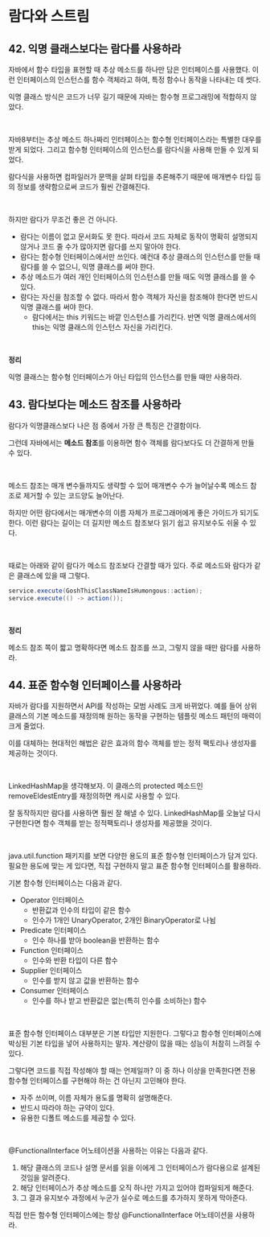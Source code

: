 # 람다와 스트림

## 42. 익명 클래스보다는 람다를 사용하라

자바에서 함수 타입을 표현할 때 추상 메소드를 하나만 담은 인터페이스를 사용했다. 이런 인터페이스의 인스턴스를 함수 객체라고 하여, 특정 함수나 동작을 나타내는 데 썻다.

익명 클래스 방식은 코드가 너무 길기 때문에 자바는 함수형 프로그래밍에 적합하지 않았다.

<br>

자바8부터는 추상 메소드 하나짜리 인터페이스는 함수형 인터페이스라는 특별한 대우를 받게 되었다. 그리고 함수형 인터페이스의 인스턴스를 람다식을 사용해 만들 수 있게 되었다.

람다식을 사용하면 컴파일러가 문맥을 살펴 타입을 추론해주기 때문에 매개변수 타입 등의 정보를 생략함으로써 코드가 훨씬 간결해진다.

<br>

하지만 람다가 무조건 좋은 건 아니다.

- 람다는 이름이 없고 문서화도 못 한다. 따라서 코드 자체로 동작이 명확히 설명되지 않거나 코드 줄 수가 많아지면 람다를 쓰지 말아야 한다.
- 람다는 함수형 인터페이스에서만 쓰인다. 예컨대 추상 클래스의 인스턴스를 만들 때 람다를 쓸 수 없으니, 익명 클래스를 써야 한다.
- 추상 메소드가 여러 개인 인터페이스의 인스턴스를 만들 때도 익명 클래스를 쓸 수 있다.
- 람다는 자신을 참조할 수 없다. 따라서 함수 객체가 자신을 참조해야 한다면 반드시 익명 클래스를 써야 한다.
  - 람다에서는 this 키워드는 바깥 인스턴스를 가리킨다. 반면 익명 클래스에서의 this는 익명 클래스의 인스턴스 자신을 가리킨다.

<br>

**정리**

익명 클래스는 함수형 인터페이스가 아닌 타입의 인스턴스를 만들 때만 사용하라.

## 43. 람다보다는 메소드 참조를 사용하라

람다가 익명클래스보다 나은 점 중에서 가장 큰 특징은 간결함이다.

그런데 자바에서는 **메소드 참조**를 이용하면 함수 객체를 람다보다도 더 간결하게 만들 수 있다.

<br>

메소드 참조는 매개 변수들까지도 생략할 수 있어 매개변수 수가 늘어날수록 메소드 참조로 제거할 수 있는 코드양도 늘어난다.

하지만 어떤 람다에서는 매개변수의 이름 자체가 프로그래머에게 좋은 가이드가 되기도 한다. 이런 람다는 길이는 더 길지만 메소드 참조보다 읽기 쉽고 유지보수도 쉬울 수 있다.

<br>

때로는 아래와 같이 람다가 메소드 참조보다 간결할 때가 있다. 주로 메소드와 람다가 같은 클래스에 있을 때 그렇다.

```java
service.execute(GoshThisClassNameIsHumongous::action);
service.execute(() -> action());
```

<br>

**정리**

메소드 참조 쪽이 짧고 명확하다면 메소드 참조를 쓰고, 그렇지 않을 때만 람다를 사용하라.

## 44. 표준 함수형 인터페이스를 사용하라

자바가 람다를 지원하면서 API를 작성하는 모범 사례도 크게 바뀌었다. 예를 들어 상위 클래스의 기본 메소드를 재정의해 원하는 동작을 구현하는 템플릿 메소드 패턴의 매력이 크게 줄었다.

이를 대체하는 현대적인 해법은 같은 효과의 함수 객체를 받는 정적 팩토리나 생성자를 제공하는 것이다.

<br>

LinkedHashMap을 생각해보자. 이 클래스의 protected 메소드인 removeEldestEntry를 재정의하면 캐시로 사용할 수 있다.

잘 동작하지만 람다를 사용하면 훨씬 잘 해낼 수 있다. LinkedHashMap를 오늘날 다시 구현한다면 함수 객체를 받는 정적팩토리나 생성자를 제공했을 것이다.

<br>

java.util.function 패키지를 보면 다양한 용도의 표준 함수형 인터페이스가 담겨 있다. 필요한 용도에 맞는 게 있다면, 직접 구현하지 말고 표준 함수형 인터페이스를 활용하라.

기본 함수형 인터페이스는 다음과 같다.

- Operator 인터페이스
  - 반환값과 인수의 타입이 같은 함수
  - 인수가 1개인 UnaryOperator, 2개인 BinaryOperator로 나뉨
- Predicate 인터페이스
  - 인수 하나를 받아 boolean을 반환하는 함수
- Function 인터페이스
  - 인수와 반환 타입이 다른 함수
- Supplier 인터페이스
  - 인수를 받지 않고 값을 반환하는 함수
- Consumer 인터페이스
  - 인수를 하나 받고 반환값은 없는(특히 인수를 소비하는) 함수

<br>

표준 함수형 인터페이스 대부분은 기본 타입만 지원한다. 그렇다고 함수형 인터페이스에 박싱된 기본 타입을 넣어 사용하지는 말자. 계산량이 많을 때는 성능이 처참히 느려질 수 있다.

그렇다면 코드를 직접 작성해야 할 때는 언제일까? 이 중 하나 이상을 만족한다면 전용 함수형 인터페이스를 구현해야 하는 건 아닌지 고민해야 한다.

- 자주 쓰이며, 이름 자체가 용도를 명확히 설명해준다.
- 반드시 따라야 하는 규약이 있다.
- 유용한 디폴트 메소드를 제공할 수 있다.

<br>

@FunctionalInterface 어노테이션을 사용하는 이유는 다음과 같다.

1. 해당 클래스의 코드나 설명 문서를 읽을 이에게 그 인터페이스가 람다용으로 설계된 것임을 알려준다.
2. 해당 인터페이스가 추상 메소드를 오직 하나만 가지고 있어야 컴파일되게 해준다.
3. 그 결과 유지보수 과정에서 누군가 실수로 메소드를 추가하지 못하게 막아준다.

직접 만든 함수형 인터페이스에는 항상 @FunctionalInterface 어노테이션을 사용하라.